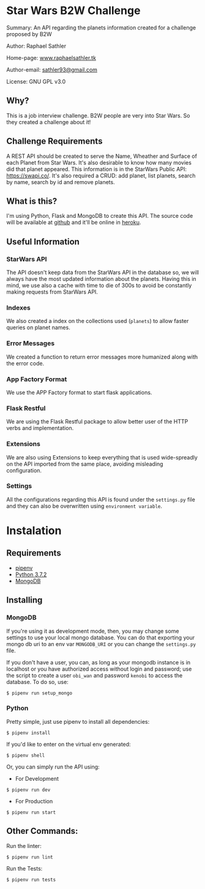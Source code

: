 # Star Wars B2W Challenge

Summary: An API regarding the planets information created for a challenge proposed by B2W

Author: Raphael Sathler

Home-page: www.raphaelsathler.tk

Author-email: sathler93@gmail.com

License: GNU GPL v3.0

## Why?

This is a job interview challenge. B2W people are very into Star Wars. So they created a challenge about it!

## Challenge Requirements

A REST API should be created to serve the Name, Wheather and Surface of each Planet from Star Wars.
It's also desirable to know how many movies did that planet appeared.
This information is in the StarWars Public API: https://swapi.co/.
It's also required a CRUD: add planet, list planets, search by name, search by id and remove planets.

## What is this?

I'm using Python, Flask and MongoDB to create this API.
The source code will be available at [github](https://github.com/phasath/b2w-starwars-challenge) and
it'll be online in [heroku](https://b2w-starwars-challenge.herokuapp.com/).

## Useful Information

### StarWars API

The API doesn't keep data from the StarWars API in the database so, we will always have the most updated information about the planets.
Having this in mind, we use also a cache with time to die of 300s to avoid be constantly making requests from StarWars API.

### Indexes

We also created a index on the collections used (`planets`) to allow faster queries on planet names.

### Error Messages

We created a function to return error messages more humanized along with the error code.

### App Factory Format

We use the APP Factory format to start flask applications.

### Flask Restful

We are using the Flask Restful package to allow better user of the HTTP verbs and implementation.

### Extensions

We are also using Extensions to keep everything that is used wide-spreadly on the API imported from the same place, avoiding misleading configuration.

### Settings

All the configurations regarding this API is found under the `settings.py` file and they can also be overwritten using `environment variable`.

# Instalation

## Requirements 
- [pipenv](https://pipenv.readthedocs.io/en/latest/install/)
- [Python 3.7.2](https://www.python.org/downloads/release/python-372/)
- [MongoDB](https://www.mongodb.com/)

## Installing

### MongoDB

If you're using it as development mode, then, you may change some settings to use your local mongo database.
You can do that exporting your mongo db uri to an env var `MONGODB_URI` or you can change the `settings.py` file.

If you don't have a user, you can, as long as your mongodb instance is in localhost or you have authorized access without login and password; use the script to create a user `obi_wan` and password `kenobi` to access the database.
To do so, use:
```
$ pipenv run setup_mongo
```

### Python

Pretty simple, just use pipenv to install all dependencies:

```
$ pipenv install
```

If you'd like to enter on the virtual env generated:

```
$ pipenv shell
```

Or, you can simply run the API using:

- For Development

```
$ pipenv run dev
```

- For Production

```
$ pipenv run start
```

## Other Commands:

Run the linter: 

```
$ pipenv run lint
```

Run the Tests:

```
$ pipenv run tests
```